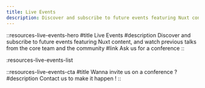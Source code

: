 ```yaml
---
title: Live Events
description: Discover and subscribe to future events featuring Nuxt content, and watch previous talks from the core team and the community
---
```


::resources-live-events-hero
#title
Live Events
#description
Discover and subscribe to future events featuring Nuxt content, and watch previous talks from the core team and the community
#link
Ask us for a conference
::

:resources-live-events-list

::resources-live-events-cta
#title
Wanna invite us on a conference ?
#description
Contact us to make it happen !
::
